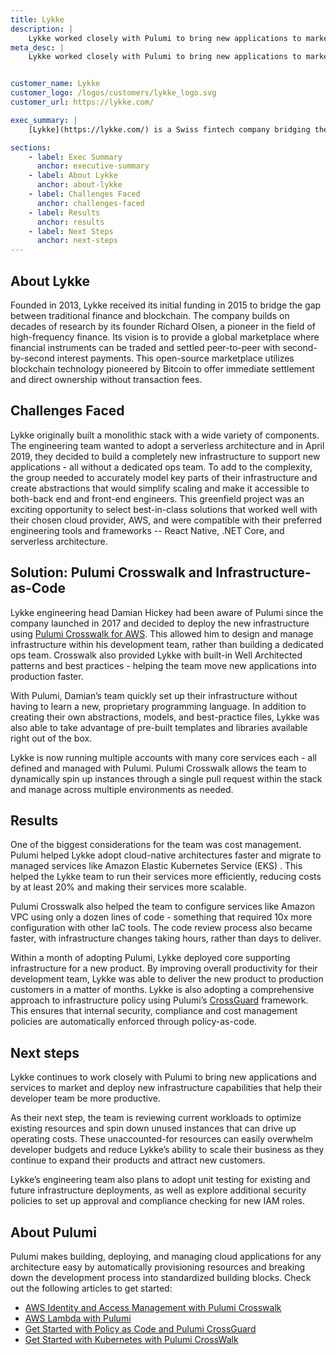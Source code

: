 ```yaml
---
title: Lykke
description: |
    Lykke worked closely with Pulumi to bring new applications to market and deploy infrastructure capabilities that help their developer team be more productive.
meta_desc: |
    Lykke worked closely with Pulumi to bring new applications to market and deploy infrastructure capabilities that help their developer team be more productive.


customer_name: Lykke
customer_logo: /logos/customers/lykke_logo.svg
customer_url: https://lykke.com/

exec_summary: |
    [Lykke](https://lykke.com/) is a Swiss fintech company bridging the gap between traditional finance and Blockchain. Lykke operates a commission-free exchange for digital assets and cryptocurrencies. Lykke developers rely on scalable blockchain infrastructure and leverage Pulumi to define reusable components and services and create abstractions needed to support its ecosystem of products. Using Pulumi, Lykke has been able to rapidly lower the time-to-market for its services and deliver innovative new capabilities for the fast-growing cryptocurrency market.

sections:
    - label: Exec Summary
      anchor: executive-summary
    - label: About Lykke
      anchor: about-lykke
    - label: Challenges Faced
      anchor: challenges-faced
    - label: Results
      anchor: results
    - label: Next Steps
      anchor: next-steps
---
```


## About Lykke

Founded in 2013, Lykke received its initial funding in 2015 to bridge the gap between traditional finance and blockchain. The company builds on decades of research by its founder Richard Olsen, a pioneer in the field of high-frequency finance. Its vision is to provide a global marketplace where financial instruments can be traded and settled peer-to-peer with second-by-second interest payments. This open-source marketplace utilizes blockchain technology pioneered by Bitcoin to offer immediate settlement and direct ownership without transaction fees.

## Challenges Faced

Lykke originally built a monolithic stack with a wide variety of components. The engineering team wanted to adopt a serverless architecture and in April 2019, they decided to build a completely new infrastructure to support new applications - all without a dedicated ops team. To add to the complexity, the group needed to accurately model key parts of their infrastructure and create abstractions that would simplify scaling and make it accessible to both-back end and front-end engineers. This greenfield project was an exciting opportunity to select best-in-class solutions that worked well with their chosen cloud provider, AWS, and were compatible with their preferred engineering tools and frameworks -- React Native, .NET Core, and serverless architecture.

## Solution: Pulumi Crosswalk and Infrastructure-as-Code

Lykke engineering head Damian Hickey had been aware of Pulumi since the company launched in 2017 and decided to deploy the new infrastructure using [Pulumi Crosswalk for AWS](/crosswalk/aws/). This allowed him to design and manage infrastructure within his development team, rather than building a dedicated ops team. Crosswalk also provided Lykke with built-in Well Architected patterns and best practices - helping the team move new applications into production faster.

With Pulumi, Damian’s team quickly set up their infrastructure without having to learn a new, proprietary programming language. In addition to creating their own abstractions, models, and best-practice files, Lykke was also able to take advantage of pre-built templates and libraries available right out of the box.

Lykke is now running multiple accounts with many core services each - all defined and managed with Pulumi. Pulumi Crosswalk allows the team to dynamically spin up instances through a single pull request within the stack and manage across multiple environments as needed.

## Results

One of the biggest considerations for the team was cost management. Pulumi helped Lykke adopt cloud-native architectures faster and migrate to managed services like Amazon Elastic Kubernetes Service (EKS) . This helped the Lykke team to run their services more efficiently, reducing costs by at least 20% and making their services more scalable.

Pulumi Crosswalk also helped the team to configure services like Amazon VPC using only a dozen lines of code - something that required 10x more configuration with other IaC tools. The code review process also became faster, with infrastructure changes taking hours, rather than days to deliver.

Within a month of adopting Pulumi, Lykke deployed core supporting infrastructure for a new product. By improving overall productivity for their development team, Lykke was able to deliver the new product to production customers in a matter of months. Lykke is also adopting a comprehensive approach to infrastructure policy using Pulumi’s [CrossGuard](/crossguard/) framework. This ensures that internal security, compliance and cost management policies are automatically enforced through policy-as-code.

## Next steps

Lykke continues to work closely with Pulumi to bring new applications and services to market and deploy new infrastructure capabilities that help their developer team be more productive.

As their next step, the team is reviewing current workloads to optimize existing resources and spin down unused instances that can drive up operating costs. These unaccounted-for resources can easily overwhelm developer budgets and reduce Lykke’s ability to scale their business as they continue to expand their products and attract new customers.

Lykke’s engineering team also plans to adopt unit testing for existing and future infrastructure deployments, as well as explore additional security policies to set up approval and compliance checking for new IAM roles.

## About Pulumi

Pulumi makes building, deploying, and managing cloud applications for any architecture easy by automatically provisioning resources and breaking down the development process into standardized building blocks. Check out the following articles to get started:

- [AWS Identity and Access Management with Pulumi Crosswalk](https://www.pulumi.com/docs/guides/crosswalk/aws/iam/)
- [AWS Lambda with Pulumi](https://www.pulumi.com/docs/guides/crosswalk/aws/lambda/)
- [Get Started with Policy as Code and Pulumi CrossGuard](https://www.pulumi.com/docs/get-started/crossguard/)
- [Get Started with Kubernetes with Pulumi CrossWalk](https://www.pulumi.com/docs/guides/crosswalk/kubernetes/)
